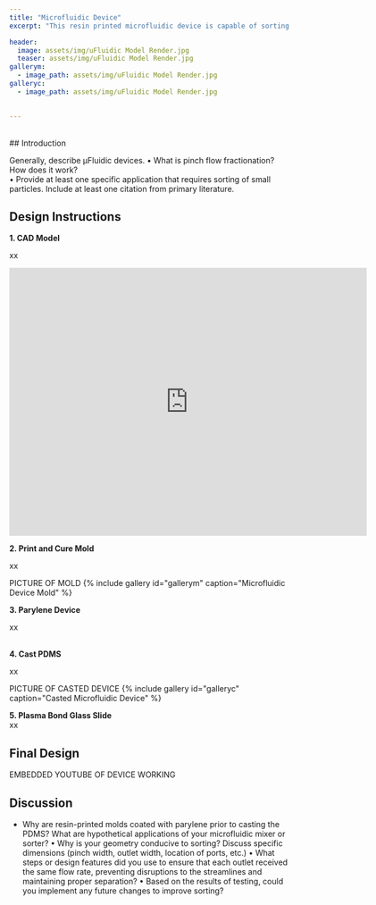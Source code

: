 ```yaml
---
title: "Microfluidic Device"
excerpt: "This resin printed microfluidic device is capable of sorting particles (125 – 150 μm and 425 – 500 μm) with pinch flow fractionation."

header:
  image: assets/img/uFluidic Model Render.jpg
  teaser: assets/img/uFluidic Model Render.jpg
gallerym:
  - image_path: assets/img/uFluidic Model Render.jpg
galleryc:
  - image_path: assets/img/uFluidic Model Render.jpg

   
---
```

<br>
## Introduction

 Generally, describe μFluidic devices. 
• What is pinch flow fractionation? How does it work?  
• Provide at least one specific application that requires sorting of small particles. Include at least one citation from primary literature.  



## Design Instructions

**1. CAD Model**<br>

xx

<iframe src="https://vanderbilt643.autodesk360.com/shares/public/SH286ddQT78850c0d8a498a7e80bce8385f9?mode=embed" width="640" height="480" allowfullscreen="true" webkitallowfullscreen="true" mozallowfullscreen="true"  frameborder="0"></iframe>

<br>

**2. Print and Cure Mold**<br>

xx
<br>

PICTURE OF MOLD
{% include gallery id="gallerym" caption="Microfluidic Device Mold" %}


**3. Parylene Device**<br>

xx
<br><br>


**4. Cast PDMS**<br>

xx
<br>

PICTURE OF CASTED DEVICE
{% include gallery id="galleryc" caption="Casted Microfluidic Device" %}


**5. Plasma Bond Glass Slide**<br>
xx


## Final Design

EMBEDDED YOUTUBE OF DEVICE WORKING


## Discussion

* Why are resin-printed molds coated with parylene prior to casting the PDMS? What are 
hypothetical applications of your microfluidic mixer or sorter? 
• Why is your geometry conducive to sorting? Discuss specific dimensions (pinch width, 
outlet width, location of ports, etc.) 
• What steps or design features did you use to ensure that each outlet received the same 
flow rate, preventing disruptions to the streamlines and maintaining proper separation? 
• Based on the results of testing, could you implement any future changes to improve 
sorting? 


